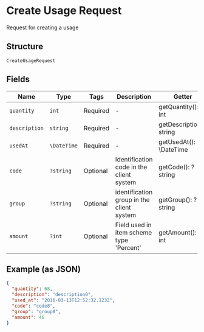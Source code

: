 
# Create Usage Request

Request for creating a usage

## Structure

`CreateUsageRequest`

## Fields

| Name | Type | Tags | Description | Getter | Setter |
|  --- | --- | --- | --- | --- | --- |
| `quantity` | `int` | Required | - | getQuantity(): int | setQuantity(int quantity): void |
| `description` | `string` | Required | - | getDescription(): string | setDescription(string description): void |
| `usedAt` | `\DateTime` | Required | - | getUsedAt(): \DateTime | setUsedAt(\DateTime usedAt): void |
| `code` | `?string` | Optional | Identification code in the client system | getCode(): ?string | setCode(?string code): void |
| `group` | `?string` | Optional | identification group in the client system | getGroup(): ?string | setGroup(?string group): void |
| `amount` | `?int` | Optional | Field used in item scheme type 'Percent' | getAmount(): ?int | setAmount(?int amount): void |

## Example (as JSON)

```json
{
  "quantity": 68,
  "description": "description0",
  "used_at": "2016-03-13T12:52:32.123Z",
  "code": "code8",
  "group": "group8",
  "amount": 46
}
```

